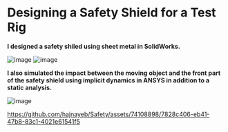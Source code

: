 # Designing a Safety Shield for a Test Rig

**I designed a safety shiled using sheet metal in SolidWorks.**

![image](https://github.com/hajnayeb/Safety/assets/74108898/7493f45c-d840-4d66-9f4d-c14d309c1179)
![image](https://github.com/hajnayeb/Safety/assets/74108898/24fced89-67e2-428e-84f1-9a81fa808aae)


**I also simulated the impact between the moving object and the front part of the safety shield using implicit dynamics in ANSYS in addition to a static analysis.**

![image](https://github.com/hajnayeb/Safety/assets/74108898/ae6ae599-48f3-4176-99af-7368ac51d500)

https://github.com/hajnayeb/Safety/assets/74108898/7828c406-eb41-47b8-83c1-4021e61541f5


